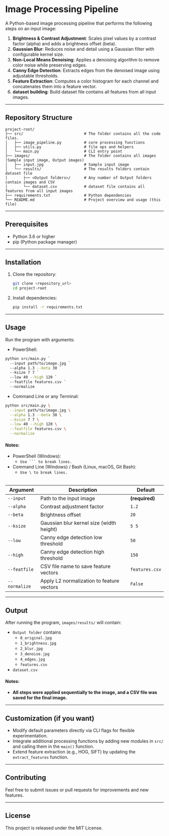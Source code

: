 # Image Processing Pipeline

A Python-based image processing pipeline that performs the following steps on an input image:

1. **Brightness & Contrast Adjustment**: Scales pixel values by a contrast factor (alpha) and adds a brightness offset (beta).
2. **Gaussian Blur**: Reduces noise and detail using a Gaussian filter with configurable kernel size.
3. **Non-Local Means Denoising**: Applies a denoising algorithm to remove color noise while preserving edges.
4. **Canny Edge Detection**: Extracts edges from the denoised image using adjustable thresholds.
5. **Feature Extraction**: Computes a color histogram for each channel and concatenates them into a feature vector.
6. **dataset building**: Build dataset file contains all features from all input images.

---

## Repository Structure

```
project-root/
├── src/                           # The folder contains all the code files.
│   ├── image_pipeline.py          # core processing functions
│   ├── utils.py                   # file ops and helpers
│   └── main.py                    # CLI entry point
├── images/                        # The folder contains all images (Sample input image, Output images)
│   ├── input.jpg                  # Sample input image
│   └── results/                   # The results folders contain dataset file
│       ├── <Output folders>/      # Any number of Output folders contain images and CSV
│       └── dataset.csv            # dataset file contains all features from all input images
├── requirements.txt               # Python dependencies
└── README.md                      # Project overview and usage (this file)
```

---

## Prerequisites

* Python 3.6 or higher
* pip (Python package manager)

---

## Installation

1. Clone the repository:

   ```bash
   git clone <repository_url>
   cd project-root
   ```
2. Install dependencies:

   ```bash
   pip install -r requirements.txt
   ```

---

## Usage

Run the program with arguments:

 - PowerShell:
```bash
python src/main.py `
  --input path/to/image.jpg `
  --alpha 1.3 --beta 30 `
  --ksize 7 7 `
  --low 40 --high 120 `
  --featfile features.csv `
  --normalize
```

 - Command Line or any Terminal:
```bash
python src/main.py \
  --input path/to/image.jpg \
  --alpha 1.3 --beta 30 \
  --ksize 7 7 \
  --low 40 --high 120 \
  --featfile features.csv \
  --normalize
```
#### Notes:

 - PowerShell (Windows):
   - `Use ``` to break lines.`
 - Command Line (Windows) / Bash (Linux, macOS, Git Bash):
   - `Use \ to break lines.`<br/><br/>

| Argument     | Description                                | Default        |
| ------------ | ------------------------------------------ | -------------- |
| `--input`    | Path to the input image                    | **(required)** |
| `--alpha`    | Contrast adjustment factor                 | `1.2`          |
| `--beta`     | Brightness offset                          | `20`           |
| `--ksize`    | Gaussian blur kernel size (width height)   | `5 5`          |
| `--low`      | Canny edge detection low threshold         | `50`           |
| `--high`     | Canny edge detection high threshold        | `150`          |
| `--featfile` | CSV file name to save feature vectors      | `features.csv` |
| `--normalize`| Apply L2 normalization to feature vectors  | `False`        |

---

## Output

After running the program, `images/results/` will contain:
 * `Output folder` contains
   * `0_original.jpg`
   * `1_brightness.jpg`
   * `2_blur.jpg`
   * `3_denoise.jpg`
   * `4_edges.jpg`
   * `features.csv`
 * `dataset.csv`

#### Notes:

 - **All steps were applied sequentially to the image, and a CSV file was saved for the final image.**
---

## Customization (if you want)

* Modify default parameters directly via CLI flags for flexible experimentation.
* Integrate additional processing functions by adding new modules in `src/` and calling them in the `main()` function.
* Extend feature extraction (e.g., HOG, SIFT) by updating the `extract_features` function.

---

## Contributing

Feel free to submit issues or pull requests for improvements and new features.

---

## License

This project is released under the MIT License.

